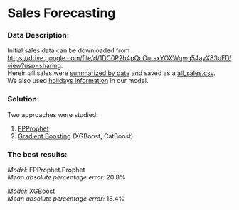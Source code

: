 # Sales Forecasting

### Data Description:
Initial sales data can be downloaded from https://drive.google.com/file/d/1DC0P2h4pQcOursxYOXWqwg54ayX83uFD/view?usp=sharing.  
Herein all sales were [summarized by date](https://github.com/Iryna-Alshakova/Portfolio/blob/main/Sales%20Forecasting%20(Time%20Series%20Analyses%20and%20Forecasting)/Processed%20Dataset.ipynb) and saved as a [all_sales.csv](https://github.com/Iryna-Alshakova/Portfolio/blob/main/Sales%20Forecasting%20(Time%20Series%20Analyses%20and%20Forecasting)/all_sales.csv).   
We also used [holidays information](https://github.com/Iryna-Alshakova/Portfolio/blob/main/Sales%20Forecasting%20(Time%20Series%20Analyses%20and%20Forecasting)/holidays_events.csv) in our model. 

### Solution:
Two approaches were studied:
1) [FPProphet](https://github.com/Iryna-Alshakova/Portfolio/blob/main/Sales%20Forecasting%20(Time%20Series%20Analyses%20and%20Forecasting)/Sales%20Forecasting%20-%20FPProphet.ipynb)
2) [Gradient Boosting](https://github.com/Iryna-Alshakova/Portfolio/blob/main/Sales%20Forecasting%20(Time%20Series%20Analyses%20and%20Forecasting)/Sales%20Forecasting%20-%20gradient%20boosting.ipynb) (XGBoost, CatBoost)

### The best results:
*Model:* FPProphet.Prophet    
*Mean absolute percentage error:* 20.8%

*Model:* XGBoost    
*Mean absolute percentage error:* 18.4%
